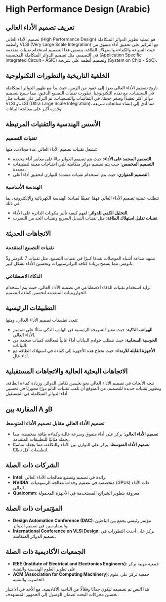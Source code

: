 # High Performance Design (Arabic)

## تعريف تصميم الأداء العالي
تصميم الأداء العالي (High Performance Design) هو عملية تطوير الدوائر المتكاملة وأنظمة VLSI (Very Large Scale Integration) مع التركيز على تحقيق أداء متفوق من حيث السرعة والكفاءة واستهلاك الطاقة. يتضمن هذا التصميم استخدام تقنيات متقدمة في التصميم، مثل تصميم الدوائر المتكاملة المخصصة (Application Specific Integrated Circuit - ASIC) وتصميم أنظمة على شريحة (System on Chip - SoC).

## الخلفية التاريخية والتطورات التكنولوجية
تاريخ تصميم الأداء العالي يعود إلى عقود من الزمن، حيث بدأ مع ظهور الدوائر المتكاملة في الستينيات. مع تقدم التكنولوجيا، تطورت تقنيات التصنيع الدقيق، مما سمح بتصميم دوائر أكثر تعقيدًا وصغر حجمًا. في الثمانينات والتسعينات، تم التركيز على تقنيات مثل VLSI وULSI (Ultra Large Scale Integration)، مما أدى إلى إنشاء معالجات سريعة وقدرة أكبر على معالجة البيانات.

## الأسس الهندسية والتقنيات المرتبطة
### تقنيات التصميم
تشمل تقنيات تصميم الأداء العالي عدة مجالات، منها:
- **التصميم المعتمد على الأداء**: حيث يتم تصميم الدوائر بناءً على معايير أداء محددة.
- **التصميم المخصص**: حيث يتم تصميم دوائر متكاملة تلبي احتياجات معينة لتطبيقات محددة.
- **التصميم المتوازي**: حيث يتم استخدام تقنيات متعددة للتوازي لتحقيق أداء أعلى.

### الهندسة الأساسية
تتطلب عملية تصميم الأداء العالي فهمًا عميقًا لمبادئ الهندسة الكهربائية والإلكترونية، بما في ذلك:
- **التحليل الكمي للدوائر**: لفهم كيفية تأثير مكونات الدائرة على الأداء.
- **تقنيات تقليل استهلاك الطاقة**: مثل تقنيات التبديل السريع وتقنيات الحد من التسرب.

## الاتجاهات الحديثة
### تقنيات التصنيع المتقدمة
تشهد صناعة أشباه الموصلات تقدمًا كبيرًا في تقنيات التصنيع، مثل تقنيات 7 نانومتر و5 نانومتر، مما يسمح بزيادة كثافة الترانزستورات وتحسين الأداء بشكل كبير.

### الذكاء الاصطناعي
تزايد استخدام تقنيات الذكاء الاصطناعي في تصميم الأداء العالي، حيث يتم استخدام الخوارزميات المتقدمة لتحسين كفاءة التصميم.

## التطبيقات الرئيسية
تتعدد تطبيقات تصميم الأداء العالي، ومنها:
- **الهواتف الذكية**: حيث تعتبر الشريحة الرئيسية في الهاتف الذكي مثالًا على تصميم الأداء العالي.
- **الحوسبة السحابية**: حيث تتطلب خوادم البيانات أداءً عالياً لمعالجة كميات ضخمة من البيانات.
- **الأجهزة القابلة للارتداء**: حيث تحتاج هذه الأجهزة إلى كفاءة في استهلاك الطاقة مع أداء عالٍ.

## الاتجاهات البحثية الحالية والاتجاهات المستقبلية
تتجه الأبحاث في تصميم الأداء العالي نحو تحسين تكامل الدوائر، وزيادة كفاءة الطاقة، وتطوير تقنيات جديدة للتصميم. من المتوقع أن تلعب تقنيات النانو دورًا محوريًا في تحسين أداء الدوائر المتكاملة في المستقبل.

## المقارنة بين A وB
### تصميم الأداء العالي مقابل تصميم الأداء المتوسط
- **تصميم الأداء العالي**: يركز على أداء متفوق وسرعة عالية وكفاءة طاقة منخفضة، مما يجعله مثاليًا للتطبيقات المتقدمة.
- **تصميم الأداء المتوسط**: يركز على التوازن بين الأداء والتكلفة، مما يجعله مناسبًا لتطبيقات أقل تطلبًا.

## الشركات ذات الصلة
- **Intel**: رائدة في تصميم وتصنيع معالجات الأداء العالي.
- **NVIDIA**: متخصصة في تصميم وحدات معالجة الرسوميات (GPUs) ذات الأداء العالي.
- **Qualcomm**: معروفة بتطوير الشرائح المستخدمة في الأجهزة المحمولة.

## المؤتمرات ذات الصلة
- **Design Automation Conference (DAC)**: مؤتمر رئيسي يجمع بين الباحثين والممارسين في تصميم الدوائر.
- **International Conference on VLSI Design**: يركز على أحدث التطورات في تصميم الدوائر المتكاملة.

## الجمعيات الأكاديمية ذات الصلة
- **IEEE (Institute of Electrical and Electronics Engineers)**: جمعية مهنية تركز على تطوير العلوم الهندسية والتقنية.
- **ACM (Association for Computing Machinery)**: جمعية تركز على علوم الحاسوب والتقنية.

هذا النص تم تصميمه ليكون جذابًا وفعّالًا من الناحية الأكاديمية، مع الأخذ في الاعتبار تحسين محركات البحث لضمان الوصول إلى الجمهور المستهدف.